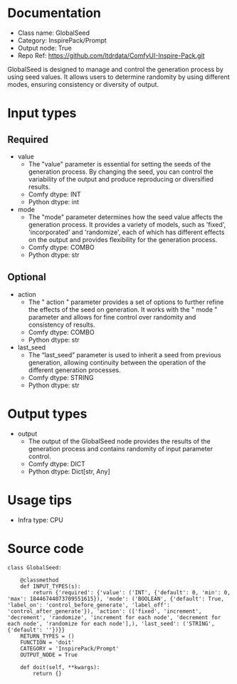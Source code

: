 # Documentation
- Class name: GlobalSeed
- Category: InspirePack/Prompt
- Output node: True
- Repo Ref: https://github.com/ltdrdata/ComfyUI-Inspire-Pack.git

GlobalSeed is designed to manage and control the generation process by using seed values. It allows users to determine randomity by using different modes, ensuring consistency or diversity of output.

# Input types
## Required
- value
    - The "value" parameter is essential for setting the seeds of the generation process. By changing the seed, you can control the variability of the output and produce reproducing or diversified results.
    - Comfy dtype: INT
    - Python dtype: int
- mode
    - The "mode" parameter determines how the seed value affects the generation process. It provides a variety of models, such as 'fixed', 'incorporated' and 'randomize', each of which has different effects on the output and provides flexibility for the generation process.
    - Comfy dtype: COMBO
    - Python dtype: str
## Optional
- action
    - The " action " parameter provides a set of options to further refine the effects of the seed on generation. It works with the " mode " parameter and allows for fine control over randomity and consistency of results.
    - Comfy dtype: COMBO
    - Python dtype: str
- last_seed
    - The “last_seed” parameter is used to inherit a seed from previous generation, allowing continuity between the operation of the different generation processes.
    - Comfy dtype: STRING
    - Python dtype: str

# Output types
- output
    - The output of the GlobalSeed node provides the results of the generation process and contains randomity of input parameter control.
    - Comfy dtype: DICT
    - Python dtype: Dict[str, Any]

# Usage tips
- Infra type: CPU

# Source code
```
class GlobalSeed:

    @classmethod
    def INPUT_TYPES(s):
        return {'required': {'value': ('INT', {'default': 0, 'min': 0, 'max': 18446744073709551615}), 'mode': ('BOOLEAN', {'default': True, 'label_on': 'control_before_generate', 'label_off': 'control_after_generate'}), 'action': (['fixed', 'increment', 'decrement', 'randomize', 'increment for each node', 'decrement for each node', 'randomize for each node'],), 'last_seed': ('STRING', {'default': ''})}}
    RETURN_TYPES = ()
    FUNCTION = 'doit'
    CATEGORY = 'InspirePack/Prompt'
    OUTPUT_NODE = True

    def doit(self, **kwargs):
        return {}
```